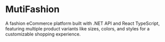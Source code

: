 # MutiFashion
A fashion eCommerce platform built with .NET API and React TypeScript, featuring multiple product variants like sizes, colors, and styles for a customizable shopping experience.
